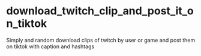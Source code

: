 # download_twitch_clip_and_post_it_on_tiktok
Simply and random download clips of twitch by user or game and post them on tiktok with caption and hashtags 
